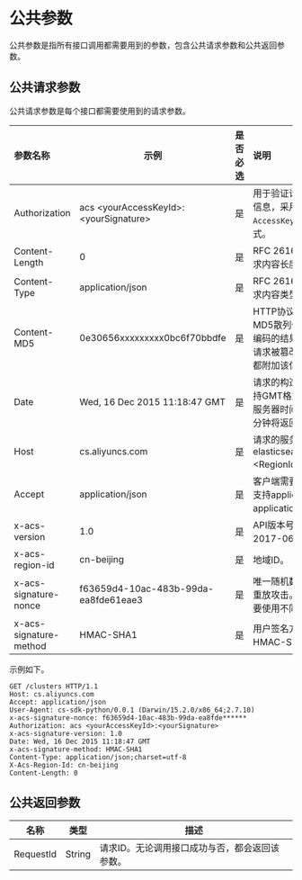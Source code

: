 # 公共参数

公共参数是指所有接口调用都需要用到的参数，包含公共请求参数和公共返回参数。

## 公共请求参数

公共请求参数是每个接口都需要使用到的请求参数。

|参数名称|示例|是否必选|说明|
|:---|--|----|:-|
|Authorization|acs <yourAccessKeyId\>:<yourSignature\>|是|用于验证请求合法性的认证信息，采用`AccessKeyId:Signature`的形式。|
|Content-Length|0|是|RFC 2616中定义的HTTP请求内容长度。|
|Content-Type|application/json|是|RFC 2616中定义的HTTP请求内容类型。|
|Content-MD5|0e30656xxxxxxxxx0bc6f70bbdfe|是|HTTP协议消息体的128-bit MD5散列值转换成BASE64编码的结果。为了防止所有请求被篡改，建议所有请求都附加该信息。|
|Date|Wed, 16 Dec 2015 11:18:47 GMT|是|请求的构造时间，目前只支持GMT格式。如果与MNS的服务器时间前后差异超过15分钟将返回本次请求非法。|
|Host|cs.aliyuncs.com|是|请求的服务地址，例如：elasticsearch.<RegionId\>.aliyuncs.com。|
|Accept|application/json|是|客户端需要的返回值类型，支持application/json和application/xml。|
|x-acs-version|1.0|是|API版本号。目前版本号为2017-06-13。|
|x-acs-region-id|cn-beijing|是|地域ID。|
|x-acs-signature-nonce|f63659d4-10ac-483b-99da-ea8fde61eae3|是|唯一随机数，用于防止网络重放攻击。您在不同请求间要使用不同的随机数值。|
|x-acs-signature-method|HMAC-SHA1|是|用户签名方式，目前只支持HMAC-SHA1。|

示例如下。

```
GET /clusters HTTP/1.1
Host: cs.aliyuncs.com
Accept: application/json
User-Agent: cs-sdk-python/0.0.1 (Darwin/15.2.0/x86_64;2.7.10)
x-acs-signature-nonce: f63659d4-10ac-483b-99da-ea8fde******
Authorization: acs <yourAccessKeyId>:<yourSignature>
x-acs-signature-version: 1.0
Date: Wed, 16 Dec 2015 11:18:47 GMT
x-acs-signature-method: HMAC-SHA1
Content-Type: application/json;charset=utf-8
X-Acs-Region-Id: cn-beijing
Content-Length: 0
```

## 公共返回参数

|名称|类型|描述|
|--|--|--|
|RequestId|String|请求ID。无论调用接口成功与否，都会返回该参数。|

